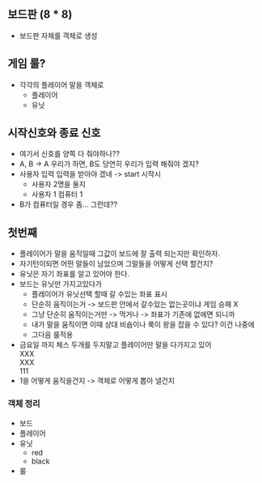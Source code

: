 ## 보드판 (8 * 8)
- 보드판 자체를 객체로 생성

## 게임 룰?
- 각각의 플레이어 말을 객체로
  - 플레이어
  - 유닛

## 시작신호와 종료 신호
- 여기서 신호를 양쪽 다 줘야하나??
- A, B -> A 우리가 하면, B도 당연히 우리가 입력 해줘야 겠지?
- 사용자 입력 입력을 받아야 겠네 -> start 시작시
  - 사용자 2명을 둘지
  - 사용자 1 컴퓨터 1
- B가 컴퓨터일 경우 좀... 그런데??

## 첫번째
- 플레이어가 말을 움직일때 그값이 보드에 잘 출력 되는지만 확인하자.
- 자기턴이되면 어떤 말들이 남았으며 그말들을 어떻게 선택 할건지?
- 유닛은 자기 좌표를 알고 있어야 한다.
- 보드는 유닛만 가지고있다가
  - 플레이어가 유닛선택 할때 갈 수있는 좌표 표시
  - 단순히 움직이는거 -> 보드판 안에서 갈수있는 없는곳이냐 게임 승패 X
  - 그냥 단순히 움직이는거만 -> 먹거나 -> 좌표가 기존에 없에면 되니까
  - 내가 말을 움직이면 이때 상대 비숍이나 룩이 왕을 잡을 수 있다? 이건 나중에
  - 그다음 룰적용
- 금요일 까지 체스 두개를 두지말고 플레이어만 말을 다가지고 있어   
XXX   
XXX   
111   
- 1을 어떻게 움직을건지 -> 객체로 어떻게 뽑아 낼건지

### 객체 정리
- 보드
- 플레이어
- 유닛
  - red
  - black
- 룰